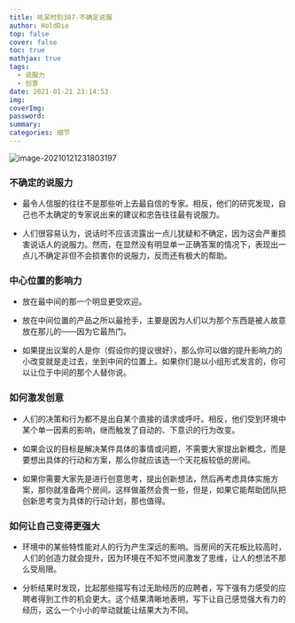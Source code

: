 ```yaml
---
title: 吼呆时刻387-不确定说服
author: HoldDie
top: false
cover: false
toc: true
mathjax: true
tags:
  - 说服力
  - 创意
date: 2021-01-21 23:14:53
img:
coverImg:
password:
summary:
categories: 细节
---
```


![image-20210121231803197](https://cdn.jsdelivr.net/gh/HoldDie/img1/20210121231908.png)

### 不确定的说服力

- 最令人信服的往往不是那些听上去最自信的专家。相反，他们的研究发现，自己也不太确定的专家说出来的建议和忠告往往最有说服力。

- 人们很容易认为，说话时不应该流露出一点儿犹疑和不确定，因为这会严重损害说话人的说服力。然而，在显然没有明显单一正确答案的情况下，表现出一点儿不确定非但不会损害你的说服力，反而还有极大的帮助。

### 中心位置的影响力

- 放在最中间的那一个明显更受欢迎。

- 放在中间位置的产品之所以最抢手，主要是因为人们以为那个东西是被人故意放在那儿的——因为它最热门。

- 如果提出议案的人是你（假设你的提议很好），那么你可以做的提升影响力的小改变就是走过去，坐到中间的位置上。如果你们是以小组形式发言的，你可以让位于中间的那个人替你说。

### 如何激发创意

- 人们的决策和行为都不是出自某个直接的请求或呼吁。相反，他们受到环境中某个单一因素的影响，继而触发了自动的、下意识的行为改变。

- 如果会议的目标是解决某件具体的事情或问题，不需要大家提出新概念，而是要想出具体的行动和方案，那么你就应该选一个天花板较低的房间。

- 如果你需要大家先是进行创意思考，提出创新想法，然后再考虑具体实施方案，那你就准备两个房间。这样做虽然会贵一些，但是，如果它能帮助团队把创新思考变为具体的行动计划，那也值得。

### 如何让自己变得更强大

- 环境中的某些特性能对人的行为产生深远的影响。当房间的天花板比较高时，人们的创造力就会提升，因为环境在不知不觉间激发了思维，让人的想法不那么受局限。

- 分析结果时发现，比起那些描写有过无助经历的应聘者，写下强有力感受的应聘者得到工作的机会更大。这个结果清晰地表明，写下让自己感觉强大有力的经历，这么一个小小的举动就能让结果大为不同。